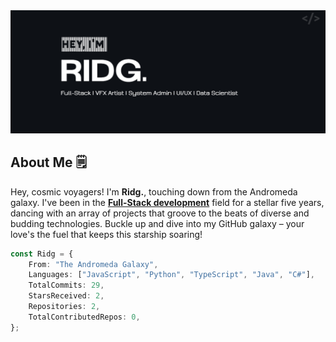 <img src="https://raw.githubusercontent.com/Ridg1x/Ridg1x/main/assets/ridg-banner.png" />

## About Me 🗒️
Hey, cosmic voyagers! I'm **Ridg.**, touching down from the Andromeda galaxy. I've been in the <ins>**Full-Stack development**</ins> field for a stellar five years, dancing with an array of projects that groove to the beats of diverse and budding technologies. Buckle up and dive into my GitHub galaxy – your love's the fuel that keeps this starship soaring!

```ts
const Ridg = {
    From: "The Andromeda Galaxy",
    Languages: ["JavaScript", "Python", "TypeScript", "Java", "C#"],
    TotalCommits: 29,
    StarsReceived: 2,
    Repositories: 2,
    TotalContributedRepos: 0,
};
```